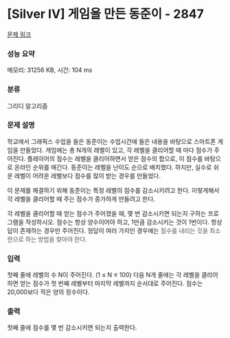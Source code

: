 # [Silver IV] 게임을 만든 동준이 - 2847 

[문제 링크](https://www.acmicpc.net/problem/2847) 

### 성능 요약

메모리: 31256 KB, 시간: 104 ms

### 분류

그리디 알고리즘

### 문제 설명

<p>학교에서 그래픽스 수업을 들은 동준이는 수업시간에 들은 내용을 바탕으로 스마트폰 게임을 만들었다. 게임에는 총 N개의 레벨이 있고, 각 레벨을 클리어할 때 마다 점수가 주어진다. 플레이어의 점수는 레벨을 클리어하면서 얻은 점수의 합으로, 이 점수를 바탕으로 온라인 순위를 매긴다. 동준이는 레벨을 난이도 순으로 배치했다. 하지만, 실수로 쉬운 레벨이 어려운 레벨보다 점수를 많이 받는 경우를 만들었다.</p>

<p>이 문제를 해결하기 위해 동준이는 특정 레벨의 점수를 감소시키려고 한다. 이렇게해서 각 레벨을 클리어할 때 주는 점수가 증가하게 만들려고 한다.</p>

<p>각 레벨을 클리어할 때 얻는 점수가 주어졌을 때, 몇 번 감소시키면 되는지 구하는 프로그램을 작성하시오. 점수는 항상 양수이어야 하고, 1만큼 감소시키는 것이 1번이다. 항상 답이 존재하는 경우만 주어진다. 정답이 여러 가지인 경우에는 <span style="color:rgb(85, 85, 85); font-family:open sans,helvetica neue,helvetica,arial,apple sd gothic neo,noto sans cjk kr,noto sans kr,나눔바른고딕,나눔고딕,nanumgothic,맑은고딕,malgun gothic,nanum gothic,sans-serif">점수를 내리는 것을 최소한으로 하는 방법을 찾아야 한다.</span></p>

### 입력 

 <p>첫째 줄에 레벨의 수 N이 주어진다. (1 ≤ N ≤ 100) 다음 N개 줄에는 각 레벨을 클리어하면 얻는 점수가 첫 번째 레벨부터 마지막 레벨까지 순서대로 주어진다. 점수는 20,000보다 작은 양의 정수이다.</p>

### 출력 

 <p>첫째 줄에 점수를 몇 번 감소시키면 되는지 출력한다.</p>

